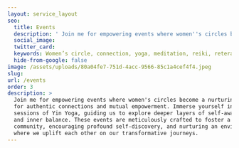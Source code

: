 ```yaml
---
layout: service_layout
seo:
  title: Events
  description: ' Join me for empowering events where women''s circles become a nurturing space for authentic connections and mutual empowerment. Immerse yourself in tranquil sessions of Yin Yoga, guiding us to explore deeper layers of self-awareness and inner balance. These events are meticulously crafted to foster a sense of community, encouraging profound self-discovery, and nurturing an environment where we uplift each other on our transformative journeys.'
  social_image:
  twitter_card:
  keywords: Women’s circle, connection, yoga, meditation, reiki, reterats
  hide-from-google: false
image: /assets/uploads/80a04fe7-751d-4acc-9566-85c1a4cef4f4.jpeg
slug:
url: /events
order: 3
description: >
  Join me for empowering events where women's circles become a nurturing space
  for authentic connections and mutual empowerment. Immerse yourself in tranquil
  sessions of Yin Yoga, guiding us to explore deeper layers of self-awareness
  and inner balance. These events are meticulously crafted to foster a sense of
  community, encouraging profound self-discovery, and nurturing an environment
  where we uplift each other on our transformative journeys.
---
```

